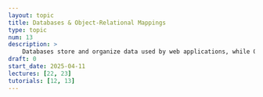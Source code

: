 ```yaml
---
layout: topic
title: Databases & Object-Relational Mappings
type: topic
num: 13
description: >
    Databases store and organize data used by web applications, while Object-Relational Mapping (ORM) tools allow developers to interact with databases using object-oriented programming. ORMs like SQLAlchemy simplify the process of querying, updating, and managing data in relational databases. Learning about databases and ORMs is crucial for building data-driven web applications.
draft: 0
start_date: 2025-04-11
lectures: [22, 23]
tutorials: [12, 13]
---
```

